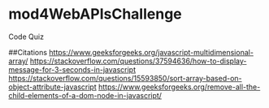 # mod4WebAPIsChallenge
Code Quiz










##Citations
https://www.geeksforgeeks.org/javascript-multidimensional-array/
https://stackoverflow.com/questions/37594636/how-to-display-message-for-3-seconds-in-javascript
https://stackoverflow.com/questions/15593850/sort-array-based-on-object-attribute-javascript
https://www.geeksforgeeks.org/remove-all-the-child-elements-of-a-dom-node-in-javascript/